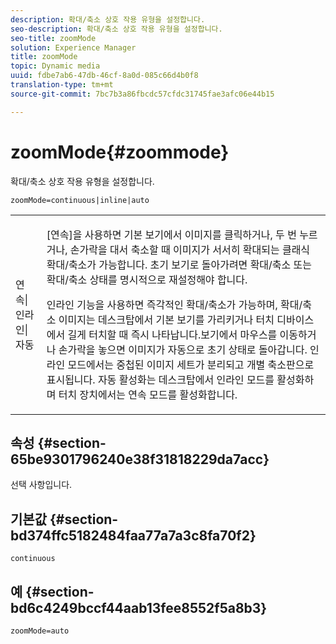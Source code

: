 ```yaml
---
description: 확대/축소 상호 작용 유형을 설정합니다.
seo-description: 확대/축소 상호 작용 유형을 설정합니다.
seo-title: zoomMode
solution: Experience Manager
title: zoomMode
topic: Dynamic media
uuid: fdbe7ab6-47db-46cf-8a0d-085c66d4b0f8
translation-type: tm+mt
source-git-commit: 7bc7b3a86fbcdc57cfdc31745fae3afc06e44b15

---
```



# zoomMode{#zoommode}

확대/축소 상호 작용 유형을 설정합니다.

`zoomMode=continuous|inline|auto`

<table id="table_E314540D347D47699C04EB80D20C0721"> 
 <tbody> 
  <tr> 
   <td colname="col1"> <p> <span class="codeph"> 연속|인라인|자동 </span> </p> </td> 
   <td colname="col2"> <p> <span class="codeph"> [연속]을 </span> 사용하면 기본 보기에서 이미지를 클릭하거나, 두 번 누르거나, 손가락을 대서 축소할 때 이미지가 서서히 확대되는 클래식 확대/축소가 가능합니다. 초기 보기로 돌아가려면 확대/축소 또는 확대/축소 상태를 명시적으로 재설정해야 합니다. </p> <p> <span class="codeph"> 인라인 </span> 기능을 사용하면 즉각적인 확대/축소가 가능하며, 확대/축소 이미지는 데스크탑에서 기본 보기를 가리키거나 터치 디바이스에서 길게 터치할 때 즉시 나타납니다.보기에서 마우스를 이동하거나 손가락을 놓으면 이미지가 자동으로 초기 상태로 돌아갑니다. 인라인 <span class="codeph"> </span> 모드에서는 중첩된 이미지 세트가 분리되고 개별 축소판으로 표시됩니다. <span class="codeph"> 자동 </span> 활성화는 데스크탑에서 인라인 모드를 활성화하며 터치 장치에서는 연속 모드를 활성화합니다. </p> </td> 
  </tr> 
 </tbody> 
</table>

## 속성 {#section-65be9301796240e38f31818229da7acc}

선택 사항입니다.

## 기본값 {#section-bd374ffc5182484faa77a7a3c8fa70f2}

`continuous`

## 예 {#section-bd6c4249bccf44aab13fee8552f5a8b3}

`zoomMode=auto`
